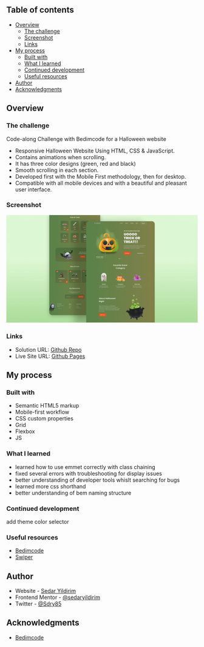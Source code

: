 ## Table of contents

- [Overview](#overview)
  - [The challenge](#the-challenge)
  - [Screenshot](#screenshot)
  - [Links](#links)
- [My process](#my-process)
  - [Built with](#built-with)
  - [What I learned](#what-i-learned)
  - [Continued development](#continued-development)
  - [Useful resources](#useful-resources)
- [Author](#author)
- [Acknowledgments](#acknowledgments)

## Overview

### The challenge

Code-along Challenge with Bedimcode for a Halloween website

- Responsive Halloween Website Using HTML, CSS & JavaScript.
- Contains animations when scrolling.
- It has three color designs (green, red and black)
- Smooth scrolling in each section.
- Developed first with the Mobile First methodology, then for desktop.
- Compatible with all mobile devices and with a beautiful and pleasant user interface.

### Screenshot

![halloween](/preview.png)

### Links

- Solution URL: [Github Repo](https://github.com/sedaryildirim/responsive-halloween-project)
- Live Site URL: [Github Pages](https://sedaryildirim.github.io/responsive-halloween-project/)

## My process

### Built with

- Semantic HTML5 markup
- Mobile-first workflow
- CSS custom properties
- Grid
- Flexbox
- JS

### What I learned

- learned how to use emmet correctly with class chaining
- fixed several errors with troubleshooting for display issues
- better understanding of developer tools whislt searching for bugs
- learned more css shorthand
- better understanding of bem naming structure

### Continued development

add theme color selector

### Useful resources

- [Bedimcode](https://www.youtube.com/c/Bedimcode)
- [Swiper](https://swiperjs.com/)

## Author

- Website - [Sedar Yildirim](https://github.com/sedaryildirim)
- Frontend Mentor - [@sedaryildirim](https://www.frontendmentor.io/profile/sedaryildirim)
- Twitter - [@Sdry85](https://www.twitter.com/sdry85)

## Acknowledgments

- [Bedimcode](https://www.youtube.com/c/Bedimcode)